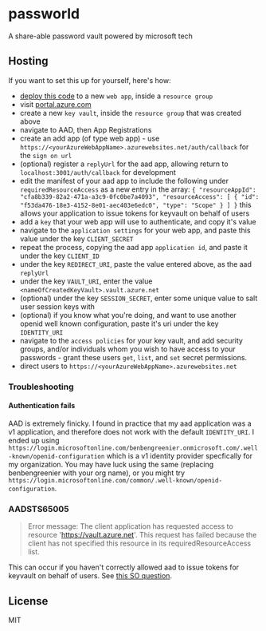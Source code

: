 # passworld

A share-able password vault powered by microsoft tech

## Hosting

If you want to set this up for yourself, here's how:

+ [deploy this code](https://azuredeploy.net) to a new `web app`, inside a `resource group`
+ visit [portal.azure.com](https://portal.azure.com)
+ create a new `key vault`, inside the `resource group` that was created above
+ navigate to AAD, then App Registrations
+ create an add app (of type web app) - use `https://<yourAzureWebAppName>.azurewebsites.net/auth/callback` for the `sign on url`
+ (optional) register a `replyUrl` for the aad app, allowing return to `localhost:3001/auth/callback` for development
+ edit the manifest of your aad app to include the following under `requiredResourceAccess` as a new entry in the array: ```{
      "resourceAppId": "cfa8b339-82a2-471a-a3c9-0fc0be7a4093",
      "resourceAccess": [
        {
          "id": "f53da476-18e3-4152-8e01-aec403e6edc0",
          "type": "Scope"
        }
      ]
    }``` this allows your application to issue tokens for keyvault on behalf of users
+ add a `key` that your web app will use to authenticate, and copy it's value
+ navigate to the `application settings` for your web app, and paste this value under the key `CLIENT_SECRET`
+ repeat the process, copying the aad app `application id`, and paste it under the key `CLIENT_ID`
+ under the key `REDIRECT_URI`, paste the value entered above, as the aad `replyUrl`
+ under the key `VAULT_URI`, enter the value `<nameOfCreatedKeyVault>.vault.azure.net`
+ (optional) under the key `SESSION_SECRET`, enter some unique value to salt user session keys with
+ (optional) if you know what you're doing, and want to use another openid well known configuration, paste it's uri under the key `IDENTITY_URI`
+ navigate to the `access policies` for your key vault, and add security groups, and/or individuals whom you wish to have access to your passwords -
grant these users `get`, `list`, and `set` secret permissions.
+ direct users to `https://<yourAzureWebAppName>.azurewebsites.net`

### Troubleshooting

#### Authentication fails

AAD is extremely finicky. I found in practice that my aad application was a v1 application, and therefore does not work
with the default `IDENTITY_URI`. I ended up using `https://login.microsoftonline.com/benbengreenier.onmicrosoft.com/.well-known/openid-configuration`
which is a v1 identity provider specfically for my organization. You may have luck using the same (replacing benbengreenier with your org name),
or you might try `https://login.microsoftonline.com/common/.well-known/openid-configuration`.

### AADSTS65005

> Error message: The client application has requested access to resource 'https://vault.azure.net'.
This request has failed because the client has not specified this resource in its requiredResourceAccess list.

This can occur if you haven't correctly allowed aad to issue tokens for keyvault on behalf of users.
See [this SO question](http://stackoverflow.com/questions/30096576/using-adal-for-accessing-the-azure-keyvault-on-behalf-of-a-user/41603433#41603433).

## License

MIT
